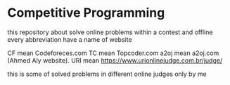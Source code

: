 # Competitive Programming
this repository about solve online problems within a contest and offline
every abbreviation have a name of website

CF    mean Codeforeces.com
TC    mean  Topcoder.com
a2oj  mean a2oj.com (Ahmed Aly website).
URI   mean https://www.urionlinejudge.com.br/judge/

this is some of solved problems in different online judges only by me 
